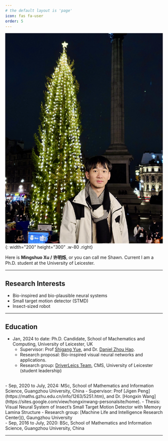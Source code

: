 ```yaml
---
# the default layout is 'page'
icon: fas fa-user
order: 5
---
```


![Desktop View](/assets/common_img/avatar.jpeg){: width="200" height="300" .w-80 .right}

Here is **Mingshuo Xu / 许明烁**, or you can call me Shawn. Current I am a Ph.D. student at the University of Leicester.

---

## Research Interests

- Bio-inspired and bio-plausible neural systems
- Small target motion detector (STMD)
- Insect-sized robot

---

## Education

- Jan, 2024 to date: Ph.D. Candidate, School of Machematics and Computing, University of Leicester, UK
    - Supervisor: Prof [Shigang Yue](https://le.ac.uk/people/shigang-yue), and Dr. [Daniel Zhou Hao](https://le.ac.uk/people/daniel-hao).
    - Research proposal: Bio-inspired visual neural networks and applications.
    - Research group: [DriverLeics Team](https://driverleics.github.io/), CMS, University of Leicester (student leadership)
<br>
- Sep, 2020 to July, 2024: MSc, School of Mathematics and Information Science, Guangzhou University, China
    - Supervisor: Prof [Jigen Peng](https://maths.gzhu.edu.cn/info/1263/5251.htm), and Dr. [Hongxin Wang](https://sites.google.com/view/hongxinwang-personalsite/home).
    - Thesis: Visual Neural System of Insect’s Small Target Motion Detector with Memory Lamina Structure
    - Research group: [Machine Life and Intelligence Research Center](), Gaungzhou University
<br>
- Sep, 2016 to July, 2020: BSc, School of Mathematics and Information Science, Guangzhou University, China



---





